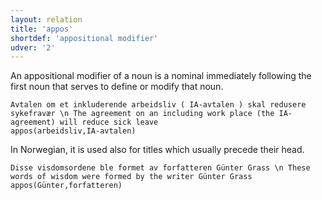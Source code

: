 ```yaml
---
layout: relation
title: 'appos'
shortdef: 'appositional modifier'
udver: '2'
---
```

An appositional modifier of a noun is a nominal immediately following the first noun that serves to define or modify that noun. 

~~~ sdparse
Avtalen om et inkluderende arbeidsliv ( IA-avtalen ) skal redusere sykefravær \n The agreement on an including work place (the IA-agreement) will reduce sick leave
appos(arbeidsliv,IA-avtalen)
~~~

In Norwegian, it is used also for titles which usually precede their head.

~~~ sdparse
Disse visdomsordene ble formet av forfatteren Günter Grass \n These words of wisdom were formed by the writer Günter Grass
appos(Günter,forfatteren)
~~~



<!-- Interlanguage links updated Út 9. května 2023, 20:03:59 CEST -->

